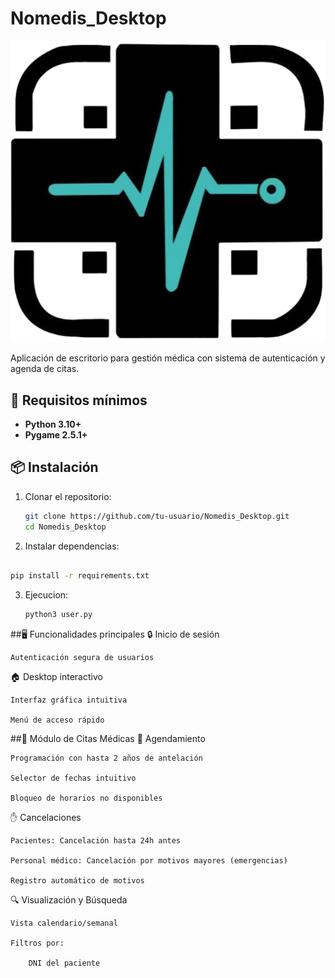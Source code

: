 # Nomedis_Desktop  

![Logo de Nomedis](imagenes/logo.png)  

Aplicación de escritorio para gestión médica con sistema de autenticación y agenda de citas.  

## 🚀 Requisitos mínimos  
- **Python 3.10+**  
- **Pygame 2.5.1+**  

## 📦 Instalación  
1. Clonar el repositorio:  
   ```bash  
   git clone https://github.com/tu-usuario/Nomedis_Desktop.git  
   cd Nomedis_Desktop
   ```
   
2. Instalar dependencias:
  ```bash

pip install -r requirements.txt  

```
3. Ejecucion:
   ```bash
   python3 user.py
   ```
##🖥️ Funcionalidades principales
🔒 Inicio de sesión

    Autenticación segura de usuarios

🏠 Desktop interactivo

    Interfaz gráfica intuitiva

    Menú de acceso rápido
##🏥 Módulo de Citas Médicas
📅 Agendamiento

    Programación con hasta 2 años de antelación

    Selector de fechas intuitivo

    Bloqueo de horarios no disponibles

✋ Cancelaciones

    Pacientes: Cancelación hasta 24h antes

    Personal médico: Cancelación por motivos mayores (emergencias)

    Registro automático de motivos

🔍 Visualización y Búsqueda

    Vista calendario/semanal

    Filtros por:

        DNI del paciente
